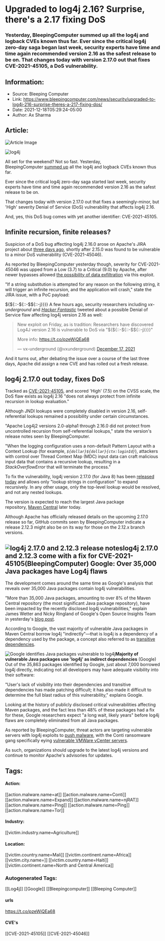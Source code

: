 # Upgraded to log4j 2.16? Surprise, there's a 2.17 fixing DoS
### Yesterday, BleepingComputer summed up all the log4j and logback CVEs known thus far. Ever since the critical log4j zero-day saga began last week, security experts have time and time again recommended version 2.16 as the safest release to be on. That changes today with version 2.17.0 out that fixes CVE-2021-45105, a DoS vulnerability.

## Information:
+ Source: Bleeping Computer
+ Link: https://www.bleepingcomputer.com/news/security/upgraded-to-log4j-216-surprise-theres-a-217-fixing-dos/
+ Date: 2021-12-18T05:29:24-05:00
+ Author: Ax Sharma


## Article:
![Article Image](https://www.bleepstatic.com/content/hl-images/2021/12/13/Log4j_headpic.jpg)

![log4j](https://www.bleepstatic.com/content/hl-images/2021/12/13/Log4j_headpic.jpg)


All set for the weekend? Not so fast. Yesterday, BleepingComputer [summed up](https://www.bleepingcomputer.com/news/security/all-log4j-logback-bugs-we-know-so-far-and-why-you-must-ditch-215/) all the log4j and logback CVEs known thus far.


Ever since the critical log4j zero-day saga started last week, security experts have time and time again recommended version 2.16 as the safest release to be on.


That changes today with version 2.17.0 out that fixes a seemingly-minor, but 'High' severity Denial of Service (DoS) vulnerability that affects log4j 2.16.


And, yes, this DoS bug comes with yet another identifier: CVE-2021-45105.


Infinite recursion, finite releases?
------------------------------------


Suspicion of a DoS bug affecting log4j 2.16.0 arose on Apache's JIRA project about [three days ago](https://issues.apache.org/jira/browse/LOG4J2-3230), shortly after 2.15.0 was found to be vulnerable to a minor DoS vulnerability (CVE-2021-45046).


As reported by BleepingComputer yesterday though, severity for CVE-2021-45046 was upped from a Low (3.7) to a Critical (9.0) by Apache, after newer bypasses allowed [the possibility of data exfiltration](https://www.bleepingcomputer.com/news/security/all-log4j-logback-bugs-we-know-so-far-and-why-you-must-ditch-215/) via this exploit.


"If a string substitution is attempted for any reason on the following string, it will trigger an infinite recursion, and the application will crash," state the JIRA issue, with a PoC payload:


${${::-${::-$${::-j}}}}
A few hours ago, security researchers including *vx-underground* and [*Hacker Fantastic*](https://twitter.com/hackerfantastic/status/1471947572692590602) tweeted about a possible Denial of Service flaw affecting log4j version 2.16 as well:



> 
> New exploit on Friday, as is tradition: Researchers have discovered Log4J version 2.16 is vulnerable to DoS via "${${::-${::-$${::-j}}}}"  
>   
> 
> More info: <https://t.co/pzeWiQEa68>
> 
> 
> — vx-underground (@vxunderground) [December 17, 2021](https://twitter.com/vxunderground/status/1471943986705281029?ref_src=twsrc%5Etfw)


And it turns out, after debating the issue over a course of the last three days, Apache did assign a new CVE and has rolled out a fresh release.


log4j 2.17.0 out today, fixes DoS
---------------------------------


Tracked as [CVE-2021-45105](https://logging.apache.org/log4j/2.x/security.html), and scored 'High' (7.5) on the CVSS scale, the DoS flaw exists as log4j 2.16 "does not always protect from infinite recursion in lookup evaluation."


Although JNDI lookups were completely disabled in version 2.16, self-referential lookups remained a possibility under certain circumstances. 


"Apache Log4j2 versions 2.0-alpha1 through 2.16.0 did not protect from uncontrolled recursion from self-referential lookups," state the version's release notes seen by BleepingComputer.


"When the logging configuration uses a non-default Pattern Layout with a Context Lookup (for example, *``${dollar}${dollar}{ctx:loginId}``*), attackers with control over Thread Context Map (MDC) input data can craft malicious input data that contains a recursive lookup, resulting in a *StackOverflowError* that will terminate the process."


To fix the vulnerability, log4j version 2.17.0 (for Java 8) has been [released today](https://logging.apache.org/log4j/2.x/download.html) and allows only "lookup strings in configuration" to expand recursively. In any other usage, only the top-level lookup would be resolved, and not any nested lookups.


The version is expected to reach the largest Java package repository, [Maven Central](https://search.maven.org/search?q=g:org.apache.logging.log4j%20AND%20a:log4j-core) later today.


Although Apache has officially released details on the upcoming 2.17.0 release so far, GitHub commits seen by BleepingComputer indicate a release 2.12.3 might also be on its way for those on the 2.12.x branch versions.



![log4j 2.17.0 and 2.12.3 release notes](https://www.bleepstatic.com/images/news/u/1164866/2021/Dec-2021/log4j-2.17.0-release/apache-log4j-2_12_3-notes.jpg)**log4j 2.17.0 and 2.12.3 come with a fix for CVE-2021-45105**(BleepingComputer)
Google: Over 35,000 Java packages have Log4j flaws
--------------------------------------------------


The development comes around the same time as Google's analysis that reveals over 35,000 Java packages contain log4j vulnerabilities.


"More than 35,000 Java packages, amounting to over 8% of the Maven Central repository (the most significant Java package repository), have been impacted by the recently disclosed log4j vulnerabilities," explain James Wetter and Nicky Ringland of Google's Open Source Insights Team in yesterday's [blog post](https://security.googleblog.com/2021/12/understanding-impact-of-apache-log4j.html).


According to Google, the vast majority of vulnerable Java packages in Maven Central borrow log4j "indirectly"—that is log4j is a dependency of a dependency used by the package, a concept also referred to as [transitive dependencies](https://maven.apache.org/guides/introduction/introduction-to-dependency-mechanism.html#Transitive_Dependencies).



![Google identifies Java packages vulnerable to log4j](https://www.bleepstatic.com/images/news/u/1164866/2021/Dec-2021/log4j-2.17.0-release/google-maven-central-scan.png)**Majority of vulnerable Java packages use 'log4j' as indirect dependencies** (Google)
Out of the 35,863 packages identified by Google, just about 7,000 borrowed log4j directly, indicating not all developers may have adequate visibility into their software: 


"User's lack of visibility into their dependencies and transitive dependencies has made patching difficult; it has also made it difficult to determine the full blast radius of this vulnerability," explains Google.


Looking at the history of publicly disclosed critical vulnerabilities affecting Maven packages, and the fact less than 48% of these packages had a fix for these, Google researchers expect "a long wait, likely years" before log4j flaws are completely eliminated from all Java packages.


As reported by BleepingComputer, threat actors are targeting vulnerable servers with log4j exploits to [push malware](https://www.bleepingcomputer.com/news/security/hackers-start-pushing-malware-in-worldwide-log4shell-attacks/), with the Conti ransomware gang specifically eying [vulnerable VMWare vCenter servers](https://www.bleepingcomputer.com/news/security/conti-ransomware-uses-log4j-bug-to-hack-vmware-vcenter-servers/).


As such, organizations should upgrade to the latest log4j versions and continue to monitor Apache's advisories for updates.





## Tags:

#### Action:
[[action.malware.name=at]] [[action.malware.name=Conti]] [[action.malware.name=Expand]] [[action.malware.name=njRAT]] [[action.malware.name=Ping]] [[action.malware.name=Ping]] [[action.malware.name=Tor]]

#### Industry:
[[victim.industry.name=Agriculture]]

#### Location:
[[victim.country.name=Mali]] [[victim.continent.name=Africa]] [[victim.city.name=]] [[victim.country.name=Haiti]] [[victim.continent.name=North and Central America]]

### Autogenerated Tags:
[[Log4j]] [[Google]] [[Bleepingcomputer]] [[Bleeping Computer]]
#### urls
https://t.co/pzeWiQEa68
#### CVE's
[[CVE-2021-45105]] [[CVE-2021-45046]]

